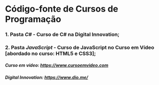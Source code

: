 # Código-fonte de Cursos de Programação
### 1. Pasta *C#* - Curso de C# na Digital Innovation;
### 2. Pasta *JavaScript* - Curso de JavaScript no Curso em Vídeo [abordado no curso: HTML5 e CSS3];



##### Curso em vídeo: https://www.cursoemvideo.com
##### Digital Innovation: https://www.dio.me/
